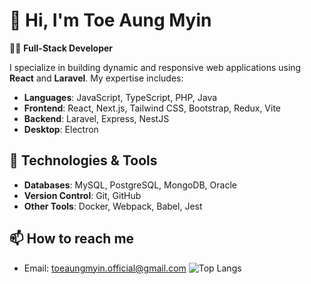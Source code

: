 # 👋 Hi, I'm Toe Aung Myin

👨‍💻 **Full-Stack Developer**

I specialize in building dynamic and responsive web applications using **React** and **Laravel**. My expertise includes:

- **Languages**: JavaScript, TypeScript, PHP, Java
- **Frontend**: React, Next.js, Tailwind CSS, Bootstrap, Redux, Vite
- **Backend**: Laravel, Express, NestJS
- **Desktop**: Electron

## 🔧 Technologies & Tools

- **Databases**: MySQL, PostgreSQL, MongoDB, Oracle
- **Version Control**: Git, GitHub
- **Other Tools**: Docker, Webpack, Babel, Jest

## 📫 How to reach me

- Email: [toeaungmyin.official@gmail.com](mailto:toeaungmyin.official@gmail.com)
![Top Langs](https://github-readme-stats.vercel.app/api/top-langs/?username=toeaungmyin&layout=compact&theme=radical)
